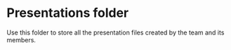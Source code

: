 # Presentations folder

Use this folder to store all the presentation files created by the team and its members.


